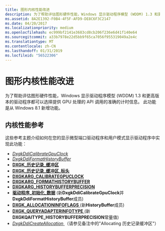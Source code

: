 ```yaml
---
title: 图形内核性能改进
description: 为了帮助评估图形硬件性能，Windows 显示驱动程序模型 (WDDM) 1.3 和更高版本的驱动程序都可以选择提供 GPU 处理的 API 调用的准确的计时信息。 此功能是从 Windows 8.1 新增功能。
ms.assetid: 8A2E1392-F0B4-4F5F-AFD9-DE8C6F3C2147
ms.date: 04/20/2017
ms.localizationpriority: medium
ms.openlocfilehash: ec999bf2141e3683cd8cb206f236e6d41f140e64
ms.sourcegitcommit: a33b7978e22d5bb9f65ca7056f955319049a2e4c
ms.translationtype: MT
ms.contentlocale: zh-CN
ms.lasthandoff: 01/31/2019
ms.locfileid: "56522306"
---
```

# <a name="graphics-kernel-performance-improvements"></a>图形内核性能改进


为了帮助评估图形硬件性能，Windows 显示驱动程序模型 (WDDM) 1.3 和更高版本的驱动程序都可以选择提供 GPU 处理的 API 调用的准确的计时信息。 此功能是从 Windows 8.1 新增功能。

## <a name="span-idkernelperformancereferencespanspan-idkernelperformancereferencespanspan-idkernelperformancereferencespankernel-performance-reference"></a><span id="Kernel_performance_reference"></span><span id="kernel_performance_reference"></span><span id="KERNEL_PERFORMANCE_REFERENCE"></span>内核性能参考


这些参考主题介绍如何在您的显示微型端口驱动程序和用户模式显示驱动程序中实现此功能：

-   [*DxgkDdiCalibrateGpuClock*](https://msdn.microsoft.com/library/windows/hardware/dn467321)
-   [*DxgkDdiFormatHistoryBuffer*](https://msdn.microsoft.com/library/windows/hardware/dn439360)
-   [**DXGK\_历史记录\_缓冲区**](https://msdn.microsoft.com/library/windows/hardware/dn439361)
-   [**DXGK\_历史记录\_缓冲区\_标头**](https://msdn.microsoft.com/library/windows/hardware/dn439362)
-   [**DXGKARG\_CALIBRATEGPUCLOCK**](https://msdn.microsoft.com/library/windows/hardware/dn467320)
-   [**DXGKARG\_FORMATHISTORYBUFFER**](https://msdn.microsoft.com/library/windows/hardware/dn439358)
-   [**DXGKARG\_HISTORYBUFFERPRECISION**](https://msdn.microsoft.com/library/windows/hardware/dn439359)
-   [**驱动程序\_初始化\_数据**](https://msdn.microsoft.com/library/windows/hardware/ff556169) (新**DxgkDdiCalibrateGpuClock**并**DxgkDdiFormatHistoryBuffer**成员)
-   [**DXGK\_ALLOCATIONINFOFLAGS** ](https://msdn.microsoft.com/library/windows/hardware/ff560966) (新**HistoryBuffer**成员)
-   [**DXGK\_QUERYADAPTERINFOTYPE** ](https://msdn.microsoft.com/library/windows/hardware/ff562010) (新**DXGKQAITYPE\_HISTORYBUFFERPRECISION**常量值)
-   [*DxgkDdiCreateAllocation* ](https://msdn.microsoft.com/library/windows/hardware/ff559606) （请参见备注中的"Allocating 历史记录缓冲区"）

 

 





